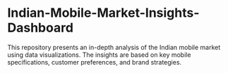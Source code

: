 # Indian-Mobile-Market-Insights-Dashboard
This repository presents an in-depth analysis of the Indian mobile market using data visualizations. The insights are based on key mobile specifications, customer preferences, and brand strategies.
